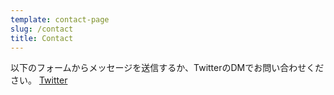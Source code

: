 ```yaml
---
template: contact-page
slug: /contact
title: Contact
---
```

以下のフォームからメッセージを送信するか、TwitterのDMでお問い合わせください。 [Twitter](https://twitter.com/micomi12)
